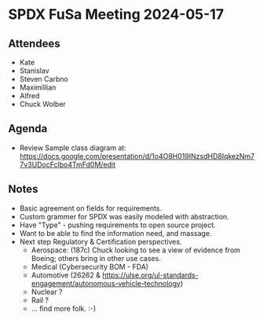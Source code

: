 # SPDX FuSa Meeting 2024-05-17

## Attendees
* Kate 
* Stanislav
* Steven  Carbno
* Maximillian
* Alfred
* Chuck Wolber

## Agenda
- Review Sample class diagram at: 
https://docs.google.com/presentation/d/1o4O8H019INzsdHD8IqkezNm77v3UDocFclbo4TmFd0M/edit

## Notes
- Basic agreement on fields for requirements.   
- Custom grammer for SPDX  was easily modeled with abstraction. 
- Have "Type" - pushing requirements to open source project.   
- Want to be able to find the information need, and massage. 
- Next step Regulatory & Certification perspectives. 
  - Aerospace:  (187c) Chuck looking to see a view of evidence from Boeing;   others bring in other use cases.   
  - Medical (Cybersecurity BOM - FDA)
  - Automotive (26262 & https://ulse.org/ul-standards-engagement/autonomous-vehicle-technology)
  - Nuclear ?
  - Rail ?
  - ... find more folk.  :-)
